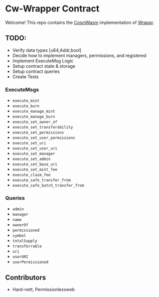 # Cw-Wrapper Contract

Welcome! This repo contains the [CosmWasm](https://cosmwasm.com/) implementation of [Wrappr](https://www.wrappr.wtf/).

## TODO:
- Verify data types [u64,Addr,bool]
- Decide how to implement managers, permissions, and registered
- Implement ExecuteMsg Logic
- Setup contract state & storage
- Setup contract queries
- Create Tests

### ExecuteMsgs
- `execute_mint`
- `execute_burn`
- `execute_manage_mint`
- `execute_manage_burn`
- `execute_set_owner_of`
- `execute_set_transferability`
- `execute_set_permissions`
- `execute_set_user_permissions`
- `execute_set_uri`
- `execute_set_user_uri`
- `execute_set_manager`
- `execute_set_admin`
- `execute_set_base_uri`
- `execute_set_mint_fee`
- `execute_claim_fee`
- `execute_safe_transfer_from`
- `execute_safe_batch_transfer_from`

### Queries
- `admin`
- `manager`
- `name`
- `ownerOf`
- `permissioned`
- `symbol`
- `totalSupply`
- `transferrable`
- `uri`
- `userURI`
- `userPermissioned`

## Contributors
- Hard-nett, Permissionlessweb

